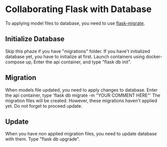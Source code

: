 # Collaborating Flask with Database

To applying model files to database, you need to use [flask-migrate](https://flask-migrate.readthedocs.io/en/latest/).

## Initialize Database

Skip this phaze if you have "migrations" folder.
If you have't initialized database yet, you have to initialize at first.
Launch containers using docker-compose up, Enter the api container, and type "flask db init".

## Migration

When models file updated, you need to apply changes to database.
Enter the api container, type 'flask db migrate -m "YOUR COMMENT HERE"'
The migration files will be created.
However, these migrations haven't applied yet.
Do not forget to proceed update.

## Update

When you have non applied migration files, you need to update database with them.
Type "flask db upgrade".
